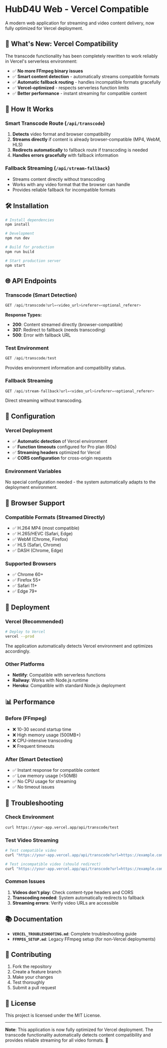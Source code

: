 # HubD4U Web - Vercel Compatible

A modern web application for streaming and video content delivery, now fully optimized for Vercel deployment.

## 🚀 **What's New: Vercel Compatibility**

The transcode functionality has been completely rewritten to work reliably in Vercel's serverless environment:

- ✅ **No more FFmpeg binary issues**
- ✅ **Smart content detection** - automatically streams compatible formats
- ✅ **Automatic fallback routing** - handles incompatible formats gracefully
- ✅ **Vercel-optimized** - respects serverless function limits
- ✅ **Better performance** - instant streaming for compatible content

## 🎯 **How It Works**

### **Smart Transcode Route (`/api/transcode`)**
1. **Detects** video format and browser compatibility
2. **Streams directly** if content is already browser-compatible (MP4, WebM, HLS)
3. **Redirects automatically** to fallback route if transcoding is needed
4. **Handles errors gracefully** with fallback information

### **Fallback Streaming (`/api/stream-fallback`)**
- Streams content directly without transcoding
- Works with any video format that the browser can handle
- Provides reliable fallback for incompatible formats

## 🛠 **Installation**

```bash
# Install dependencies
npm install

# Development
npm run dev

# Build for production
npm run build

# Start production server
npm start
```

## 🌐 **API Endpoints**

### **Transcode (Smart Detection)**
```typescript
GET /api/transcode?url=<video_url>&referer=<optional_referer>
```

**Response Types:**
- **200**: Content streamed directly (browser-compatible)
- **307**: Redirect to fallback (needs transcoding)
- **500**: Error with fallback URL

### **Test Environment**
```typescript
GET /api/transcode/test
```
Provides environment information and compatibility status.

### **Fallback Streaming**
```typescript
GET /api/stream-fallback?url=<video_url>&referer=<optional_referer>
```
Direct streaming without transcoding.

## 🔧 **Configuration**

### **Vercel Deployment**
- ✅ **Automatic detection** of Vercel environment
- ✅ **Function timeouts** configured for Pro plan (60s)
- ✅ **Streaming headers** optimized for Vercel
- ✅ **CORS configuration** for cross-origin requests

### **Environment Variables**
No special configuration needed - the system automatically adapts to the deployment environment.

## 📱 **Browser Support**

### **Compatible Formats (Streamed Directly)**
- ✅ H.264 MP4 (most compatible)
- ✅ H.265/HEVC (Safari, Edge)
- ✅ WebM (Chrome, Firefox)
- ✅ HLS (Safari, Chrome)
- ✅ DASH (Chrome, Edge)

### **Supported Browsers**
- ✅ Chrome 60+
- ✅ Firefox 55+
- ✅ Safari 11+
- ✅ Edge 79+

## 🚀 **Deployment**

### **Vercel (Recommended)**
```bash
# Deploy to Vercel
vercel --prod
```

The application automatically detects Vercel environment and optimizes accordingly.

### **Other Platforms**
- **Netlify**: Compatible with serverless functions
- **Railway**: Works with Node.js runtime
- **Heroku**: Compatible with standard Node.js deployment

## 📊 **Performance**

### **Before (FFmpeg)**
- ❌ 10-30 second startup time
- ❌ High memory usage (500MB+)
- ❌ CPU-intensive transcoding
- ❌ Frequent timeouts

### **After (Smart Detection)**
- ✅ Instant response for compatible content
- ✅ Low memory usage (<50MB)
- ✅ No CPU usage for streaming
- ✅ No timeout issues

## 🐛 **Troubleshooting**

### **Check Environment**
```bash
curl https://your-app.vercel.app/api/transcode/test
```

### **Test Video Streaming**
```bash
# Test compatible video
curl "https://your-app.vercel.app/api/transcode?url=https://example.com/video.mp4"

# Test incompatible video (should redirect)
curl "https://your-app.vercel.app/api/transcode?url=https://example.com/video.mkv"
```

### **Common Issues**
1. **Videos don't play**: Check content-type headers and CORS
2. **Transcoding needed**: System automatically redirects to fallback
3. **Streaming errors**: Verify video URLs are accessible

## 📚 **Documentation**

- **`VERCEL_TROUBLESHOOTING.md`**: Complete troubleshooting guide
- **`FFMPEG_SETUP.md`**: Legacy FFmpeg setup (for non-Vercel deployments)

## 🤝 **Contributing**

1. Fork the repository
2. Create a feature branch
3. Make your changes
4. Test thoroughly
5. Submit a pull request

## 📄 **License**

This project is licensed under the MIT License.

---

**Note**: This application is now fully optimized for Vercel deployment. The transcode functionality automatically detects content compatibility and provides reliable streaming for all video formats. 🎉

